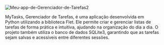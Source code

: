  
![Meu-app-de-Gerenciador-de-Tarefas2](https://github.com/user-attachments/assets/0a6fa382-e5ed-4a06-b75c-2e640f148f54)

MyTasks, Gerenciador de Tarefas, é uma aplicação desenvolvida em Python utilizando a biblioteca Flet. Ele permite criar e gerenciar listas de tarefas de forma prática e intuitiva, ajudando na organização do dia a dia. O projeto também utiliza o banco de dados SQLite3, garantindo que as tarefas sejam salvas e acessíveis entre diferentes sessões.
